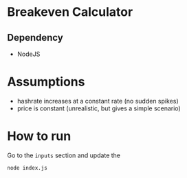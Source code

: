 # Breakeven Calculator

## Dependency

- NodeJS

# Assumptions
- hashrate increases at a constant rate (no sudden spikes)
- price is constant (unrealistic, but gives a simple scenario)

# How to run

Go to the `inputs` section and update the 

```
node index.js
```
